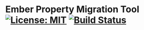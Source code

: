 # Ember Property Migration Tool [![License: MIT](https://img.shields.io/badge/License-MIT-blue.svg)](https://github.com/mciastek/ember-property-upgrade/blob/master/LICENSE) [![Build Status](https://travis-ci.com/mciastek/ember-property-upgrade.svg?token=Loxo9SSxP3V1RsAiEPrG&branch=master)](https://travis-ci.com/mciastek/ember-property-upgrade)